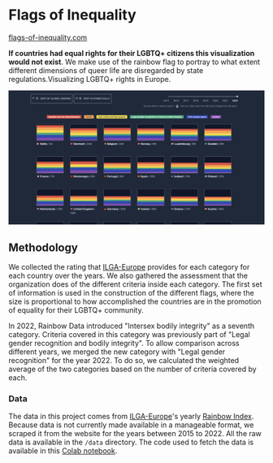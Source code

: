 # Flags of Inequality

[flags-of-inequality.com](www.flags-of-inequality.com)

**If countries had equal rights for their LGBTQ+ citizens this visualization would not exist**. We make use of the rainbow flag to portray to what extent different dimensions of queer life are disregarded by state regulations.Visualizing LGBTQ+ rights in Europe.

![image](./assets//preview.png)

## Methodology

We collected the rating that [ILGA-Europe](https://www.ilga-europe.org/) provides for each category for each country over the years. We also gathered the assessment that the organization does of the different criteria inside each category. The first set of information is used in the construction of the different flags, where the size is proportional to how accomplished the countries are in the promotion of equality for their LGBTQ+ community.

In 2022, Rainbow Data introduced "Intersex bodily integrity" as a seventh category. Criteria covered in this category was previously part of "Legal gender recognition and bodily integrity". To allow comparison across different years, we merged the new category with "Legal gender recognition" for the year 2022. To do so, we calculated the weighted average of the two categories based on the number of criteria covered by each.

### Data

The data in this project comes from [ILGA-Europe](https://www.ilga-europe.org/)'s yearly [Rainbow Index](https://www.rainbow-europe.org/). Because data is not currently made available in a manageable format, we scraped it from the website for the years between 2015 to 2022. All the raw data is available in the `/data` directory. The code used to fetch the data is available in this [Colab notebook](https://colab.research.google.com/drive/1PA1QGnXG1UE7DmGK11nwdwSqTsH1uMIu?usp=sharing).
